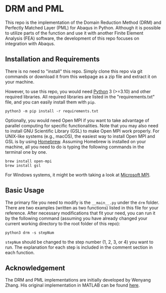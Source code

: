 # DRM and PML

This repo is the implementation of the Domain Reduction Method (DRM) and Perfectly Matched Layer (PML) for Abaqus in Python. Although it is possible to utilize parts of the function and use it with another Finite Element Analysis (FEA) software, the development of this repo focuses on integration with Abaqus.

## Installation and Requirements

There is no need to "install" this repo. Simply clone this repo via git commands or download it from this webpage as a zip file and extract it on your machine.

However, to use this repo, you would need [Python](https://www.python.org/) 3 (>=3.10) and other required libraries. All required libraries are listed in the "requirements.txt" file, and you can easily install them with `pip`. 

    python3 -m pip install -r requirements.txt

Optionally, you would need Open MPI if you want to take advantage of parallel computing for specific functionalities. Note that you may also need to install GNU Scientific Library (GSL) to make Open MPI work properly. For UNIX-like systems (e.g., macOS), the easiest way to install Open MPI and GSL is by using [Homebrew](https://brew.sh/). Assuming Homebrew is installed on your machine, all you need to do is typing the following commands in the terminal one by one.

    brew install open-mpi
    brew install gsl

For Windows systems, it might be worth taking a look at [Microsoft MPI](https://learn.microsoft.com/en-us/message-passing-interface/microsoft-mpi).

## Basic Usage

The primary file you need to modify is the `__main__.py` under the `drm` folder. There are two examples (written as two functions) listed in this file for your reference. After necessary modifications that fit your need, you can run it by the following command (assuming you have already changed your current working directory to the root folder of this repo):

    python3 drm -s stepNum

`stepNum` should be changed to the step number (1, 2, 3, or 4) you want to run. The explanation for each step is included in the comment section in each function.

## Acknowledgement

The DRM and PML implementations are initially developed by Wenyang Zhang. His original implementation in MATLAB can be found [here](https://github.com/etacir/TRG-Regional-Seismic-Workflow).